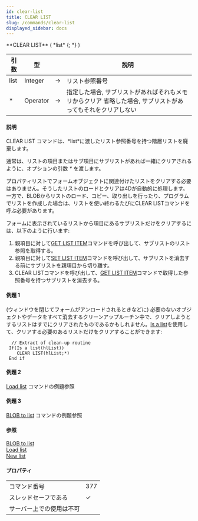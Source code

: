 ```yaml
---
id: clear-list
title: CLEAR LIST
slug: /commands/clear-list
displayed_sidebar: docs
---
```


<!--REF #_command_.CLEAR LIST.Syntax-->**CLEAR LIST** ( *list* {; *} )<!-- END REF-->
<!--REF #_command_.CLEAR LIST.Params-->
| 引数 | 型 |  | 説明 |
| --- | --- | --- | --- |
| list | Integer | &#8594;  | リスト参照番号 |
| * | Operator |  &#8594;  | 指定した場合, サブリストがあればそれもメモリからクリア 省略した場合, サブリストがあってもそれをクリアしない |

<!-- END REF-->

#### 説明 

<!--REF #_command_.CLEAR LIST.Summary-->CLEAR LIST コマンドは、*list*に渡したリスト参照番号を持つ階層リストを廃棄します。<!-- END REF-->

通常は、リストの項目またはサブ項目にサブリストがあれば一緒にクリアされるように、オプションの引数 *\** を渡します。

プロパティリストでフォームオブジェクトに関連付けたリストをクリアする必要はありません。そうしたリストのロードとクリアは4Dが自動的に処理します。一方で、BLOBからリストのロード、コピー、取り出しを行ったり、プログラムでリストを作成した場合は、リストを使い終わるたびにCLEAR LISTコマンドを呼ぶ必要があります。

フォームに表示されているリストから項目にあるサブリストだけをクリアするには、以下のように行います:

1. 親項目に対して[GET LIST ITEM](get-list-item.md "GET LIST ITEM")コマンドを呼び出して、サブリストのリスト参照を取得する。
2. 親項目に対して[SET LIST ITEM](set-list-item.md "SET LIST ITEM")コマンドを呼び出して、サブリストを消去する前にサブリストを親項目から切り離す。
3. CLEAR LISTコマンドを呼び出して、[GET LIST ITEM](get-list-item.md "GET LIST ITEM")コマンドで取得した参照番号を持つサブリストを消去する。

#### 例題 1 

(ウィンドウを閉じてフォームがアンロードされるときなどに) 必要のないオブジェクトやデータをすべて消去するクリーンアップルーチン中で、クリアしようとするリストはすでにクリアされたものであるかもしれません。[Is a list](is-a-list.md "Is a list")を使用して、クリアする必要のあるリストだけをクリアすることができます:

```4d
  // Extract of clean-up routine
 If(Is a list(hlList))
    CLEAR LIST(hlList;*)
 End if
```

#### 例題 2 

[Load list](load-list.md "Load list") コマンドの例題参照

#### 例題 3 

[BLOB to list](blob-to-list.md "BLOB to list") コマンドの例題参照

#### 参照 

[BLOB to list](blob-to-list.md)  
[Load list](load-list.md)  
[New list](new-list.md)  

#### プロパティ
|  |  |
| --- | --- |
| コマンド番号 | 377 |
| スレッドセーフである | &check; |
| サーバー上での使用は不可 ||


